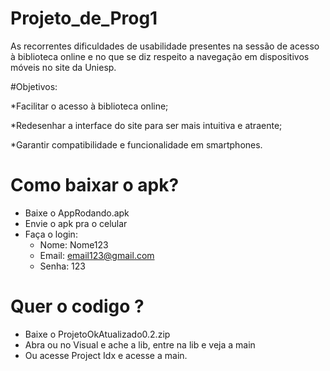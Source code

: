 # Projeto_de_Prog1
As recorrentes dificuldades de usabilidade presentes na sessão de acesso à biblioteca online e no que se diz respeito a navegação em dispositivos móveis no site da Uniesp. 

#Objetivos: 

*Facilitar o acesso à biblioteca online; 

*Redesenhar a interface do site para ser mais intuitiva e atraente; 

*Garantir compatibilidade e funcionalidade em smartphones. 

# Como baixar o apk?
  * Baixe o AppRodando.apk
  * Envie o apk pra o celular
  * Faça o login:
    * Nome: Nome123
    * Email: email123@gmail.com
    * Senha: 123
# Quer o codigo ? 
 * Baixe o ProjetoOkAtualizado0.2.zip
 * Abra ou no Visual e ache a lib, entre na lib e veja a main
 * Ou acesse Project Idx e acesse a main.

